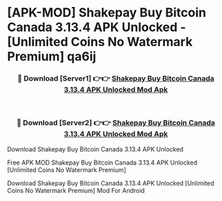 # [APK-MOD] Shakepay  Buy Bitcoin Canada 3.13.4 APK Unlocked - [Unlimited Coins No Watermark Premium] qa6ij



<div align="center">
<h3>🔴 Download [Server1] 👉👉 <a href="https://momento.my/?title=Shakepay__Buy_Bitcoin_Canada_3.13.4_APK_Unlocked">Shakepay  Buy Bitcoin Canada 3.13.4 APK Unlocked Mod Apk</a></h3><br>

<h3>🔴 Download [Server2] 👉👉 <a href="https://momento.my/?title=Shakepay__Buy_Bitcoin_Canada_3.13.4_APK_Unlocked">Shakepay  Buy Bitcoin Canada 3.13.4 APK Unlocked Mod Apk</a></h3>
</div>



Download Shakepay  Buy Bitcoin Canada 3.13.4 APK Unlocked 

Free APK MOD Shakepay  Buy Bitcoin Canada 3.13.4 APK Unlocked [Unlimited Coins No Watermark Premium]

Download Shakepay  Buy Bitcoin Canada 3.13.4 APK Unlocked [Unlimited Coins No Watermark Premium] Mod For Android
